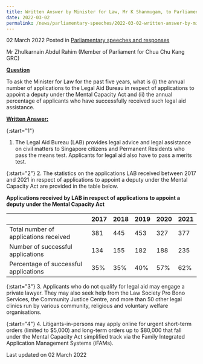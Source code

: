 ```yaml
---
title: Written Answer by Minister for Law, Mr K Shanmugam, to Parliamentary Question on Annual Number of Applications to Legal Aid Bureau to Appoint Deputy under Mental Capacity Act and Success Rate in Past Five Years
date: 2022-03-02
permalink: /news/parliamentary-speeches/2022-03-02-written-answer-by-minister-for-law-k-shanmugam-to-pq-on-annual-number-of-applications-to-legal-aid-bureau-to-appoint-deputy-under-mental-capacity-act-and-success-rate-in-past-five-years/
---
```


02 March 2022 Posted in [Parliamentary speeches and responses](/news/parliamentary-speeches)

Mr Zhulkarnain Abdul Rahim (Member of Parliament for Chua Chu Kang GRC) 
  
**<b><u>Question</u></b>**  

To ask the Minister for Law for the past five years, what is (i) the annual number of applications to the Legal Aid Bureau in respect of applications to appoint a deputy under the Mental Capacity Act and (ii) the annual percentage of applicants who have successfully received such legal aid assistance.

**<b><u>Written Answer:</u></b>**  
 
{:start="1"}
1.	The Legal Aid Bureau (LAB) provides legal advice and legal assistance on civil matters to Singapore citizens and Permanent Residents who pass the means test. Applicants for legal aid also have to pass a merits test.  

{:start="2"}
2.	The statistics on the applications LAB received between 2017 and 2021 in respect of applications to appoint a deputy under the Mental Capacity Act are provided in the table below. 

**<b>Applications received by LAB in respect of applications to appoint a deputy under the Mental Capacity Act</b>**

|                |2017|2018|2019|2020|2021|
|----------------|-------------------------------|-----------------------------|-------------------------------|-----------------------------|-------------------------------|
|Total number of applications received|381|445|453|327|377|
|Number of successful applications|134|155|182|188|235|
|Percentage of successful applications|35%|35%|40%|57%|62%|

{:start="3"}
3.	Applicants who do not qualify for legal aid may engage a private lawyer. They may also seek help from the Law Society Pro Bono Services, the Community Justice Centre, and more than 50 other legal clinics run by various community, religious and voluntary welfare organisations.

{:start="4"}
4.	Litigants-in-persons may apply online for urgent short-term orders (limited to $5,000) and long-term orders up to $80,000 that fall under the Mental Capacity Act simplified track via the Family Integrated Application Management Systems (iFAMs).

<p class="right-side-updated">Last updated on 02 March 2022</p>
